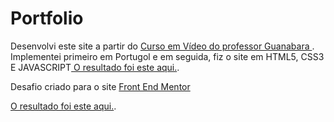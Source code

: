 # Portfolio

Desenvolvi este site a partir do <a href="https://www.youtube.com/playlist?list=PLHz_AreHm4dmSj0MHol_aoNYCSGFqvfXV"> Curso em Vídeo do professor Guanabara </a>.
Implementei primeiro em Portugol e em seguida, fiz o site em HTML5, CSS3 E JAVASCRIPT<a href="https://oewertonlopes.github.io/Portfolio/projeto_calculadora/index.html"> O resultado foi este aqui.</a>.

Desafio criado para o site <a href="https://www.frontendmentor.io/"> Front End Mentor </a>

<a href="https://oewertonlopes.github.io/Portfolio/qr-code-component-main/index.html"> O resultado foi este aqui.</a>.
